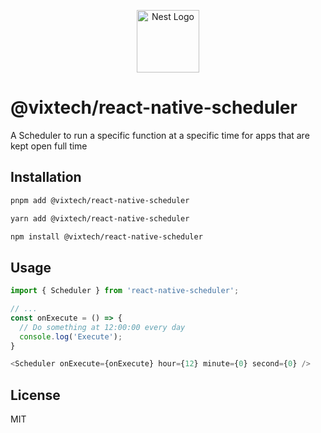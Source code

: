 <p align="center">
  <a href="http://nestjs.com/" target="blank"><img src="https://www.vix.com.br/img/logo-vix.png" width="100" alt="Nest Logo" /></a>
</p>


# @vixtech/react-native-scheduler

A Scheduler to run a specific function at a specific time for apps that are kept open full time

## Installation

```sh
pnpm add @vixtech/react-native-scheduler
```

```sh
yarn add @vixtech/react-native-scheduler
```

```sh
npm install @vixtech/react-native-scheduler
```

## Usage

```js
import { Scheduler } from 'react-native-scheduler';

// ...
const onExecute = () => {
  // Do something at 12:00:00 every day
  console.log('Execute');
}

<Scheduler onExecute={onExecute} hour={12} minute={0} second={0} />
```

## License

MIT
